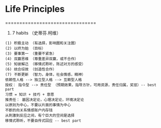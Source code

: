 # Life Principles
================================
1. 7 habits （史蒂芬.柯维）
```
(1) 积极主动 （有选择，影响圈和关注圈）
(2) 以终为始 （目标）
(3) 要事第一 （重要不紧急）
(4) 双赢思维 （尊重差异双赢，或不合作）
(5) 知彼解己 （移情式聆听，陈述对方的感受）
(6) 统合综效 （创造性合作）
(7) 不断更新 （智力，身体，社会情感，精神）
依赖性人格 --> 独立型人格 --> 互赖型人格
授权： 指令型 --> 责任型 （预期效果，指导方针，可用资源，责任归属，奖惩）-- best part
习惯 = 知识 + 技巧 + 意愿
推责任： 基因决定论，心理决定论，环境决定论
以原则为中心，不要以片面的事情为中心
不断的向关系情感账户内存钱
从刺激到反应之间，有个巨大的空间是选择
移情式聆听，不要自传式回应 -- best part
```
